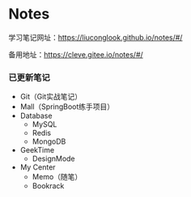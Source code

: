 # Notes

学习笔记网址：https://liuconglook.github.io/notes/#/

备用地址：https://cleve.gitee.io/notes/#/

### 已更新笔记

- Git（Git实战笔记）
- Mall（SpringBoot练手项目）
- Database
  - MySQL
  - Redis
  - MongoDB
- GeekTime
  * DesignMode
- My Center
  - Memo（随笔）
  - Bookrack


